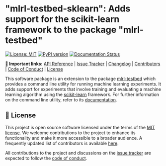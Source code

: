 # "mlrl-testbed-sklearn": Adds support for the scikit-learn framework to the package "mlrl-testbed"

[![License: MIT](https://img.shields.io/badge/License-MIT-yellow.svg)](https://opensource.org/licenses/MIT) [![PyPI version](https://badge.fury.io/py/mlrl-testbed-sklearn.svg)](https://badge.fury.io/py/mlrl-testbed-sklearn) [![Documentation Status](https://readthedocs.org/projects/mlrl-boomer/badge/?version=latest)](https://mlrl-boomer.readthedocs.io/en/latest/?badge=latest)

**:link: Important links:** [API Reference](https://mlrl-boomer.readthedocs.io/en/latest/developer_guide/api/python/testbed-sklearn/mlrl.testbed_sklearn.html) | [Issue Tracker](https://github.com/mrapp-ke/MLRL-Boomer/issues) | [Changelog](https://mlrl-boomer.readthedocs.io/en/latest/misc/CHANGELOG.html) | [Contributors](https://mlrl-boomer.readthedocs.io/en/latest/misc/CONTRIBUTORS.html) | [Code of Conduct](https://mlrl-boomer.readthedocs.io/en/latest/misc/CODE_OF_CONDUCT.html) | [License](https://mlrl-boomer.readthedocs.io/en/latest/misc/LICENSE.html)

This software package is an extension to the package [mlrl-testbed](https://pypi.org/project/mlrl-testbed/) which provides a command line utility for running machine learning experiments. It adds support for experiments that involve training and evaluating a machine learning algorithm using the [scikit-learn](https://scikit-learn.org) framework. For further information on the command line utility, refer to its [documentation](https://mlrl-boomer.readthedocs.io/en/latest/user_guide/testbed/index.html).

## :scroll: License

This project is open source software licensed under the terms of the [MIT license](https://mlrl-boomer.readthedocs.io/en/latest/misc/LICENSE.html). We welcome contributions to the project to enhance its functionality and make it more accessible to a broader audience. A frequently updated list of contributors is available [here](https://mlrl-boomer.readthedocs.io/en/latest/misc/CONTRIBUTORS.html).

All contributions to the project and discussions on the [issue tracker](https://github.com/mrapp-ke/MLRL-Boomer/issues) are expected to follow the [code of conduct](https://mlrl-boomer.readthedocs.io/en/latest/misc/CODE_OF_CONDUCT.html).

